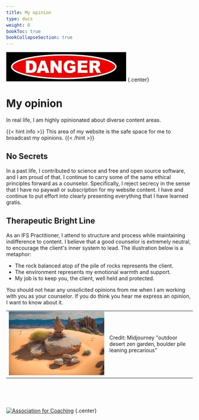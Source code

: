 ```yaml
---
title: My opinion
type: docs
weight: 8
bookToc: true
bookCollapseSection: true
---
```


![danger](danger.webp)
{.center}

# My opinion

In real life, I am highly opinionated about diverse content areas.

{{< hint info >}}
This area of my website is the safe space for me to broadcast my opinions.
{{< /hint >}}

## No Secrets

In a past life, I contributed to science and free and open source software, and I am proud of that.
I continue to carry some of the same ethical principles forward as a counselor.
Specifically, I reject secrecy in the sense that I have
no paywall or subscription for my website content. I have and
continue to put effort into clearly presenting everything that I have learned
gratis.

## Therapeutic Bright Line

As an IFS Practitioner, I attend
to structure and process while maintaining indifference to content.
I believe that a good counselor is extremely neutral, to encourage the
client's inner system to lead. The illustration below is a metaphor:

- The rock balanced atop of the pile of rocks represents the client.
- The environment represents my emotional warmth and support.
- My job is to keep you, the client, well held and protected.

You should not hear any unsolicited opinions from me when I am working with you as your counselor.
If you do think you hear me express an opinion, I want to know about it.

<table>
<tr>
<td>
<picture style="display: block;">
<img alt="outdoor desert zen garden, boulder pile leaning precarious" src="balance.webp">
</picture>
</td>
<td class='rotate'><div>Credit: Midjourney "outdoor desert zen garden, boulder pile leaning precarious"</div></td>
</tr/>
</table>

<br/>
<br/>
<br/>

[![Association for Coaching](/images/ac.webp)](https://www.associationforcoaching.com)
{.center}
